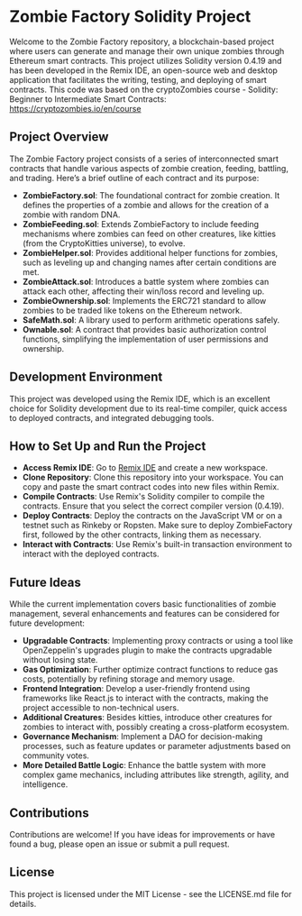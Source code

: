 # Zombie Factory Solidity Project

Welcome to the Zombie Factory repository, a blockchain-based project where users can generate and manage their own unique zombies through Ethereum smart contracts. This project utilizes Solidity version 0.4.19 and has been developed in the Remix IDE, an open-source web and desktop application that facilitates the writing, testing, and deploying of smart contracts.
This code was based on the cryptoZombies course - Solidity: Beginner to Intermediate Smart Contracts: https://cryptozombies.io/en/course

## Project Overview

The Zombie Factory project consists of a series of interconnected smart contracts that handle various aspects of zombie creation, feeding, battling, and trading. Here’s a brief outline of each contract and its purpose:

- **ZombieFactory.sol**: The foundational contract for zombie creation. It defines the properties of a zombie and allows for the creation of a zombie with random DNA.
- **ZombieFeeding.sol**: Extends ZombieFactory to include feeding mechanisms where zombies can feed on other creatures, like kitties (from the CryptoKitties universe), to evolve.
- **ZombieHelper.sol**: Provides additional helper functions for zombies, such as leveling up and changing names after certain conditions are met.
- **ZombieAttack.sol**: Introduces a battle system where zombies can attack each other, affecting their win/loss record and leveling up.
- **ZombieOwnership.sol**: Implements the ERC721 standard to allow zombies to be traded like tokens on the Ethereum network.
- **SafeMath.sol**: A library used to perform arithmetic operations safely.
- **Ownable.sol**: A contract that provides basic authorization control functions, simplifying the implementation of user permissions and ownership.

## Development Environment

This project was developed using the Remix IDE, which is an excellent choice for Solidity development due to its real-time compiler, quick access to deployed contracts, and integrated debugging tools.

## How to Set Up and Run the Project

- **Access Remix IDE**: Go to [Remix IDE](https://remix.ethereum.org) and create a new workspace.
- **Clone Repository**: Clone this repository into your workspace. You can copy and paste the smart contract codes into new files within Remix.
- **Compile Contracts**: Use Remix's Solidity compiler to compile the contracts. Ensure that you select the correct compiler version (0.4.19).
- **Deploy Contracts**: Deploy the contracts on the JavaScript VM or on a testnet such as Rinkeby or Ropsten. Make sure to deploy ZombieFactory first, followed by the other contracts, linking them as necessary.
- **Interact with Contracts**: Use Remix's built-in transaction environment to interact with the deployed contracts.

## Future Ideas

While the current implementation covers basic functionalities of zombie management, several enhancements and features can be considered for future development:

- **Upgradable Contracts**: Implementing proxy contracts or using a tool like OpenZeppelin's upgrades plugin to make the contracts upgradable without losing state.
- **Gas Optimization**: Further optimize contract functions to reduce gas costs, potentially by refining storage and memory usage.
- **Frontend Integration**: Develop a user-friendly frontend using frameworks like React.js to interact with the contracts, making the project accessible to non-technical users.
- **Additional Creatures**: Besides kitties, introduce other creatures for zombies to interact with, possibly creating a cross-platform ecosystem.
- **Governance Mechanism**: Implement a DAO for decision-making processes, such as feature updates or parameter adjustments based on community votes.
- **More Detailed Battle Logic**: Enhance the battle system with more complex game mechanics, including attributes like strength, agility, and intelligence.

## Contributions

Contributions are welcome! If you have ideas for improvements or have found a bug, please open an issue or submit a pull request.

## License

This project is licensed under the MIT License - see the LICENSE.md file for details.
